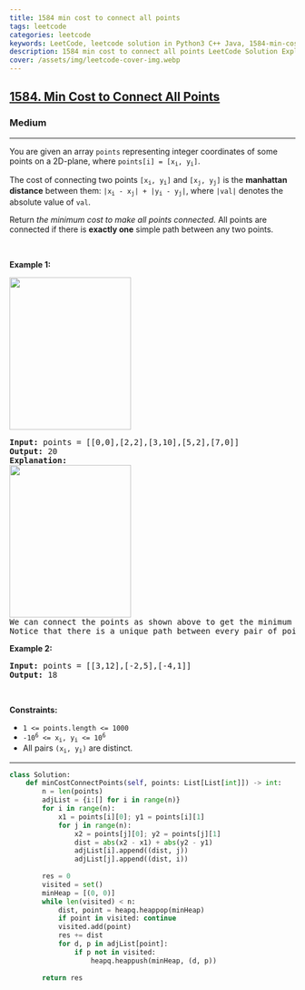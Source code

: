 ```yaml
---
title: 1584 min cost to connect all points
tags: leetcode
categories: leetcode
keywords: LeetCode, leetcode solution in Python3 C++ Java, 1584-min-cost-to-connect-all-points solution
description: 1584 min cost to connect all points LeetCode Solution Explained
cover: /assets/img/leetcode-cover-img.webp
---
```



<h2><a href="https://leetcode.com/problems/min-cost-to-connect-all-points/">1584. Min Cost to Connect All Points</a></h2><h3>Medium</h3><hr><div><p>You are given an array <code>points</code> representing integer coordinates of some points on a 2D-plane, where <code>points[i] = [x<sub>i</sub>, y<sub>i</sub>]</code>.</p>

<p>The cost of connecting two points <code>[x<sub>i</sub>, y<sub>i</sub>]</code> and <code>[x<sub>j</sub>, y<sub>j</sub>]</code> is the <strong>manhattan distance</strong> between them: <code>|x<sub>i</sub> - x<sub>j</sub>| + |y<sub>i</sub> - y<sub>j</sub>|</code>, where <code>|val|</code> denotes the absolute value of <code>val</code>.</p>

<p>Return <em>the minimum cost to make all points connected.</em> All points are connected if there is <strong>exactly one</strong> simple path between any two points.</p>

<p>&nbsp;</p>
<p><strong>Example 1:</strong></p>
<img alt="" src="https://assets.leetcode.com/uploads/2020/08/26/d.png" style="width: 214px; height: 268px;">
<pre><strong>Input:</strong> points = [[0,0],[2,2],[3,10],[5,2],[7,0]]
<strong>Output:</strong> 20
<strong>Explanation:</strong> 
<img alt="" src="https://assets.leetcode.com/uploads/2020/08/26/c.png" style="width: 214px; height: 268px;">
We can connect the points as shown above to get the minimum cost of 20.
Notice that there is a unique path between every pair of points.
</pre>

<p><strong>Example 2:</strong></p>

<pre><strong>Input:</strong> points = [[3,12],[-2,5],[-4,1]]
<strong>Output:</strong> 18
</pre>

<p>&nbsp;</p>
<p><strong>Constraints:</strong></p>

<ul>
	<li><code>1 &lt;= points.length &lt;= 1000</code></li>
	<li><code>-10<sup>6</sup> &lt;= x<sub>i</sub>, y<sub>i</sub> &lt;= 10<sup>6</sup></code></li>
	<li>All pairs <code>(x<sub>i</sub>, y<sub>i</sub>)</code> are distinct.</li>
</ul>
</div>

---




```python
class Solution:
    def minCostConnectPoints(self, points: List[List[int]]) -> int:
        n = len(points)
        adjList = {i:[] for i in range(n)}
        for i in range(n):
            x1 = points[i][0]; y1 = points[i][1]
            for j in range(n):
                x2 = points[j][0]; y2 = points[j][1]
                dist = abs(x2 - x1) + abs(y2 - y1)
                adjList[i].append((dist, j))
                adjList[j].append((dist, i))
        
        res = 0
        visited = set()
        minHeap = [(0, 0)]
        while len(visited) < n:
            dist, point = heapq.heappop(minHeap)
            if point in visited: continue
            visited.add(point)
            res += dist
            for d, p in adjList[point]:
                if p not in visited:
                    heapq.heappush(minHeap, (d, p))
        
        return res
```
